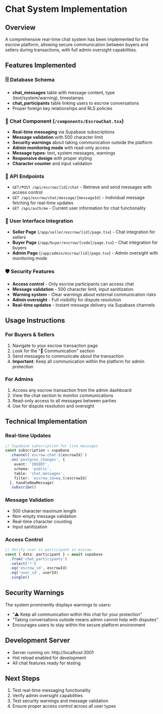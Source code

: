 # Chat System Implementation

## Overview
A comprehensive real-time chat system has been implemented for the escrow platform, allowing secure communication between buyers and sellers during transactions, with full admin oversight capabilities.

## Features Implemented

### 🗄️ Database Schema
- **chat_messages** table with message content, type (text/system/warning), timestamps
- **chat_participants** table linking users to escrow conversations
- Proper foreign key relationships and RLS policies

### 💬 Chat Component (`/components/EscrowChat.tsx`)
- **Real-time messaging** via Supabase subscriptions
- **Message validation** with 500 character limit
- **Security warnings** about taking communication outside the platform
- **Admin monitoring mode** with read-only access
- **Message types**: text, system messages, warnings
- **Responsive design** with proper styling
- **Character counter** and input validation

### 🔐 API Endpoints
- `GET/POST /api/escrow/[id]/chat` - Retrieve and send messages with access control
- `GET /api/escrow/chat/message/[messageId]` - Individual message fetching for real-time updates
- `GET /api/auth/me` - Current user information for chat functionality

### 👥 User Interface Integration
- **Seller Page** (`/app/seller/escrow/[id]/page.tsx`) - Chat integration for sellers
- **Buyer Page** (`/app/buyer/escrow/[code]/page.tsx`) - Chat integration for buyers  
- **Admin Page** (`/app/admin/escrow/[id]/page.tsx`) - Admin oversight with monitoring mode

### 🛡️ Security Features
- **Access control** - Only escrow participants can access chat
- **Message validation** - 500 character limit, input sanitization
- **Warning system** - Clear warnings about external communication risks
- **Admin oversight** - Full visibility for dispute resolution
- **Real-time updates** - Instant message delivery via Supabase channels

## Usage Instructions

### For Buyers & Sellers
1. Navigate to your escrow transaction page
2. Look for the "💬 Communication" section
3. Send messages to communicate about the transaction
4. **Important**: Keep all communication within the platform for admin protection

### For Admins
1. Access any escrow transaction from the admin dashboard
2. View the chat section to monitor communications
3. Read-only access to all messages between parties
4. Use for dispute resolution and oversight

## Technical Implementation

### Real-time Updates
```typescript
// Supabase subscription for live messages
const subscription = supabase
  .channel(`escrow-chat-${escrowId}`)
  .on('postgres_changes', {
    event: 'INSERT',
    schema: 'public',
    table: 'chat_messages',
    filter: `escrow_id=eq.${escrowId}`
  }, handleNewMessage)
  .subscribe()
```

### Message Validation
- 500 character maximum length
- Non-empty message validation
- Real-time character counting
- Input sanitization

### Access Control
```typescript
// Verify user is participant in escrow
const { data: participant } = await supabase
  .from('chat_participants')
  .select('*')
  .eq('escrow_id', escrowId)
  .eq('user_id', userId)
  .single()
```

## Security Warnings
The system prominently displays warnings to users:
- "⚠️ Keep all communication within this chat for your protection"
- "Taking conversations outside means admin cannot help with disputes"
- Encourages users to stay within the secure platform environment

## Development Server
- Server running on: http://localhost:3001
- Hot reload enabled for development
- All chat features ready for testing

## Next Steps
1. Test real-time messaging functionality
2. Verify admin oversight capabilities  
3. Test security warnings and message validation
4. Ensure proper access control across all user types
